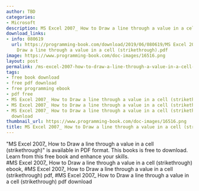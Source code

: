 ```yaml
---
author: TBD
categories:
- Microsoft
description: MS Excel 2007_ How to Draw a line through a value in a cell (strikethrough)
download_links:
- info: 080619
  url: https://programming-book.com/download/2019/06/080619/MS Excel 2007_ How to
    Draw a line through a value in a cell (strikethrough).pdf
image: https://www.programming-book.com/doc-images/16516.png
layout: post
permalink: /ms-excel-2007-how-to-draw-a-line-through-a-value-in-a-cell-strikethrough.html
tags:
- free book download
- free pdf download
- free programming ebook
- pdf free
- MS Excel 2007_ How to Draw a line through a value in a cell (strikethrough) ebook
- MS Excel 2007_ How to Draw a line through a value in a cell (strikethrough) pdf
- MS Excel 2007_ How to Draw a line through a value in a cell (strikethrough) pdf
  download
thumbnail_url: https://www.programming-book.com/doc-images/16516.png
title: MS Excel 2007_ How to Draw a line through a value in a cell (strikethrough)
---
```


 
<div class="item-desc text-justify">
  "MS Excel 2007_ How to Draw a line through a value in a cell (strikethrough)" is available in PDF format. This books is free to download. Learn from this free book and enhance your skills.
  <br>
  #MS Excel 2007_ How to Draw a line through a value in a cell (strikethrough) ebook, #MS Excel 2007_ How to Draw a line through a value in a cell (strikethrough) pdf, #MS Excel 2007_ How to Draw a line through a value in a cell (strikethrough) pdf download
</div>